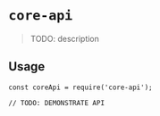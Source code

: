 # `core-api`

> TODO: description

## Usage

```
const coreApi = require('core-api');

// TODO: DEMONSTRATE API
```
